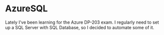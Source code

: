 # AzureSQL
Lately I've been learning for the Azure DP-203 exam. I regularly need to set up a SQL Server with SQL Database, so I decided to automate some of it.
